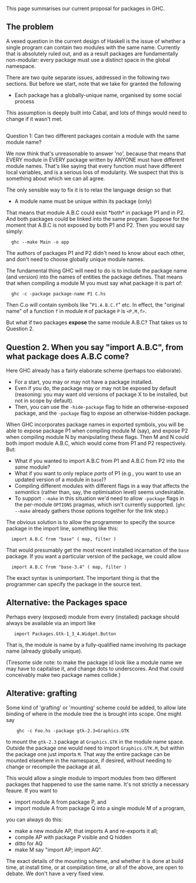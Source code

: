
This page summarises our current proposal for packages in GHC.


## The problem



A vexed question in the current design of Haskell is the issue of whether a single program can contain two modules with the same name.  Currently that is absolutely ruled out, and as a result packages are fundamentally non-modular: every package must use a distinct space in the global namespace. 



There are two quite separate issues, addressed in the following two sections.  But before we start, note that we take for granted the following


- Each package has a globally-unique name, organised by some social process


This assumption is deeply built into Cabal, and lots of things would need to change if it wasn't met.


##
Question 1: Can two different packages contain a module with the same module name?



We now think that's unreasonable to answer 'no', because that means that EVERY module in EVERY package written by ANYONE must have different module names. That's like saying that every function must have different local variables, and is a serious loss of modularity.  We suspect that this is something about which we can all agree.



The only sensible way to fix it is to relax the language design so that


- A module name must be unique within its package (only)


That means that module A.B.C could exist \*both\* in package P1 and in P2. And both packages could be linked into the same program. Suppose for the moment that A.B.C is not exposed by both P1 and P2.  Then you would say simply:


```wiki
  ghc --make Main -o app
```


The authors of packages P1 and P2 didn't need to know about each other, and don't need to choose globally unique module names.



The fundamental thing GHC will need to do is to include the package name (and version) into the names of entities the package defines.  That means that when compiling a module M you must say what package it is part of:


```wiki
  ghc -c -package package-name P1 C.hs
```


Then C.o will contain symbols like "`P1.A.B.C.f`" etc.  In effect, the "original name" of a function `f` in module `M` of package `P` is `<P,M,f>`.



But what if two packages **expose** the same module A.B.C?  That takes us to Question 2.


## Question 2.  When you say "import A.B.C", from what package does A.B.C come?



Here GHC already has a fairly elaborate scheme (perhaps too elaborate).


- For a start, you may or may not have a package installed.  
- Even if you do, the package may or may not be exposed by default (reasoning: you may want old versions of package X to be installed, but not in scope by default).  
- Then, you can use the `-hide-package` flag to hide an otherwise-exposed package, and the `-package` flag to expose an otherwise-hidden package.


When GHC incorporates package names in exported symbols, you will be able to expose package P1 when compiling module M (say), and expose P2 when compiling module N by manipulating these flags.  Then M and N could both import module A.B.C, which would come from P1 and P2 respectively. But:


- What if you wanted to import A.B.C from P1 and A.B.C from P2 into the *same* module?
- What if you want to only replace *parts* of P1 (e.g., you want to use an updated version of a module in `base`)?
- Compiling different modules with different flags in a way that affects the *semantics* (rather than, say, the optimisation level) seems undesirable.
- To support `--make` in this situation we'd need to allow `-package` flags in the per-module `OPTIONS` pragmas, which isn't currently supported.  (`ghc --make` already gathers those options together for the link step.)


The obvious solution is to allow the programmer to specify the source package in the import line, something like this:


```wiki
  import A.B.C from "base" ( map, filter )
```


That would presumably get the most recent installed incarnation of the `base` package. If you want a particular version of the package, we could allow


```wiki
  import A.B.C from "base-3.4" ( map, filter )
```


The exact syntax is unimportant. The important thing is that the programmer can specify the package in the source text.


## Alternative: the Packages space



Perhaps every (exposed) module from every (installed) package should always be available via an import like


```wiki
   import Packages.Gtk-1_3_4.Widget.Button
```


That is, the module is name by a fully-qualified name involving its package name (already globally unique).  



(Tiresome side note: to make the package id look like a module name we may have to capitalise it, and change dots to underscores.  And that could conceivably make two package names collide.)


## Alterative: grafting



Some kind of 'grafting' or 'mounting' scheme could be added, to allow late binding of where in the module tree the is brought into scope.  One might say


```wiki
	ghc -c Foo.hs -package gtk-2.3=Graphics.GTK
```


to mount the `gtk-2.3` package at `Graphics.GTK` in the module name space.  Outside
the package one would need to import `Graphics.GTK.M`, but within the package one just imports `M`.  That way the entire package can be mounted elsewhere in the namespace, if desired, without needing to change or recompile the package at all.



This would allow a single module to import modules from two different packages that happened to use the same name.  It's not strictly a necessary feaure.  If you want to


- import module A from package P, and 
- import module A from package Q into a single module M of a program, 


you can always do this:


- make a new module AP, that imports A and re-exports it all; 
- compile AP with package P visible and Q hidden
- ditto for AQ
- make M say "import AP; import AQ".


The exact details of the mounting scheme, and whether it is done at
build time, at install time, or at compilation time, or all of the
above, are open to debate.  We don't have a very fixed view.


